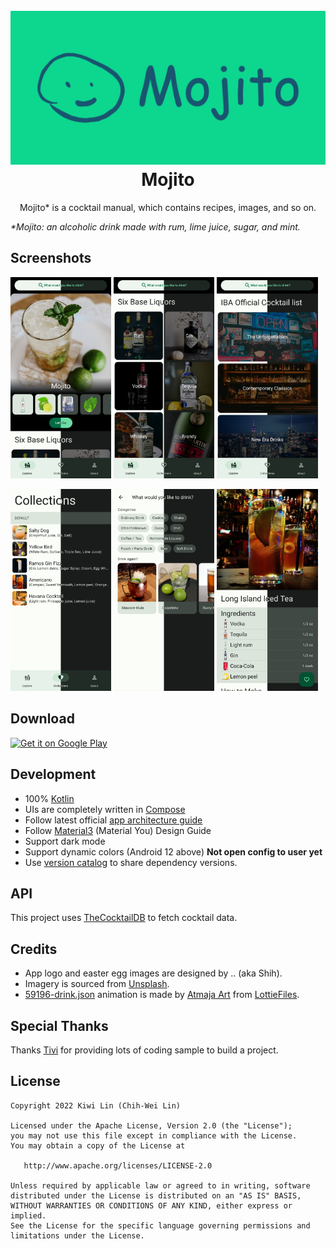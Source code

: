 <h1 align="center">
  <br>
  <img src="/screenshots/banner.png"/>
  <br>
  Mojito
  <br>
</h1>

<p align="center">Mojito* is a cocktail manual, which contains recipes, images, and so on.</p>

_*Mojito: an alcoholic drink made with rum, lime juice, sugar, and mint._

## Screenshots

<p>
<img src="/screenshots/explore.png" width="32%"/>
<img src="/screenshots/explore-six-base-liquors.png" width="32%"/>
<img src="/screenshots/explore-iba-official-cocktail-list.png" width="32%"/>
</p>

<p>
<img src="/screenshots/collections.png" width="32%"/>
<img src="/screenshots/search.png" width="32%"/>
<img src="/screenshots/recipe.png" width="32%"/>
</p>

## Download

<a href='https://play.google.com/store/apps/details?id=com.kiwi.cocktail'><img alt='Get it on Google Play' src='https://play.google.com/intl/en_us/badges/static/images/badges/en_badge_web_generic.png' width=240/></a>
    
## Development

 + 100% [Kotlin](https://kotlinlang.org/)
 + UIs are completely written in [Compose](https://developer.android.com/jetpack/compose)
 + Follow latest official [app architecture guide](https://developer.android.com/jetpack/guide)
 + Follow [Material3](https://m3.material.io/) (Material You) Design Guide
 + Support dark mode
 + Support dynamic colors (Android 12 above) **Not open config to user yet**
 + Use [version catalog](https://docs.gradle.org/current/userguide/platforms.html) to share dependency versions.

## API

This project uses [TheCocktailDB](https://www.thecocktaildb.com/) to fetch cocktail data.

## Credits

 + App logo and easter egg images are designed by .. (aka Shih).
 + Imagery is sourced from [Unsplash](https://unsplash.com/).
 + [59196-drink.json](common-ui-resources/src/main/assets/animations/59196-drink.json) animation is made by [Atmaja Art](https://lottiefiles.com/atmaja.art) from [LottieFiles](https://lottiefiles.com/59196-drink).

## Special Thanks

Thanks [Tivi](https://github.com/chrisbanes/tivi) for providing lots of coding sample to build a project.

## License

```
Copyright 2022 Kiwi Lin (Chih-Wei Lin)

Licensed under the Apache License, Version 2.0 (the "License");
you may not use this file except in compliance with the License.
You may obtain a copy of the License at

   http://www.apache.org/licenses/LICENSE-2.0

Unless required by applicable law or agreed to in writing, software
distributed under the License is distributed on an "AS IS" BASIS,
WITHOUT WARRANTIES OR CONDITIONS OF ANY KIND, either express or implied.
See the License for the specific language governing permissions and
limitations under the License.
```